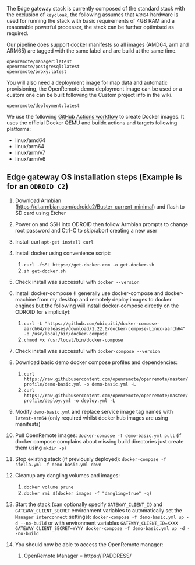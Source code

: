 The Edge gateway stack is currently composed of the standard stack with the exclusion of `keycloak`, the following assumes that `ARM64` hardware is used for running the stack with basic requirements of 4GB RAM and a reasonable powerful processor, the stack can be further optimised as required.

Our pipeline does support docker manifests so all images (AMD64, arm and ARM65) are tagged with the same label and are build at the same time.

```
openremote/manager:latest
openremote/postgresql:latest
openremote/proxy:latest
```

You will also need a deployment image for map data and automatic provisioning, the OpenRemote demo deployment image can be used or a custom one can be built following the Custom project info in the wiki.

```
openremote/deployment:latest
```

We use the following [GitHub Actions workflow](https://github.com/openremote/openremote/actions/runs/343881895/workflow) to create Docker images. It uses the official Docker QEMU and buildx actions and targets following platforms:

- linux/amd64
- linux/arm64
- linux/arm/v7
- linux/arm/v6

## Edge gateway OS installation steps (Example is for an `ODROID C2`)
1. Download Armbian (https://dl.armbian.com/odroidc2/Buster_current_minimal) and flash to SD card using Etcher
1. Power on and SSH into ODROID then follow Armbian prompts to change root password and Ctrl-C to skip/abort creating a new user
1. Install curl `apt-get install curl`
1. Install docker using convenience script:
   1. `curl -fsSL https://get.docker.com -o get-docker.sh`
   2. `sh get-docker.sh`
1. Check install was successful with `docker --version`
1. Install docker-compose (I generally use docker-compose and docker-machine from my desktop and remotely deploy images to docker engines but the following will install docker-compose directly on the ODROID for simplicity):
   1. `curl -L "https://github.com/ubiquiti/docker-compose-aarch64/releases/download/1.22.0/docker-compose-Linux-aarch64" -o /usr/local/bin/docker-compose`
   1. `chmod +x /usr/local/bin/docker-compose`
1. Check install was successful with `docker-compose --version`
1. Download basic demo docker compose profiles and dependencies:
   1. `curl https://raw.githubusercontent.com/openremote/openremote/master/profile/demo-basic.yml -o demo-basic.yml -L`
   1. `curl https://raw.githubusercontent.com/openremote/openremote/master/profile/deploy.yml -o deploy.yml -L`
1. Modify `demo-basic.yml` and replace service image tag names with `latest-arm64` (only required whilst docker hub images are using manifests)
1. Pull OpenRemote images: `docker-compose -f demo-basic.yml pull` (if docker compose complains about missing build directories just create them using `mkdir -p`)
1. Stop existing stack (if previously deployed): `docker-compose -f sfella.yml -f demo-basic.yml down`
1. Cleanup any dangling volumes and images:
   1. `docker volume prune`
   1. `docker rmi $(docker images -f "dangling=true" -q)`
1. Start the stack (can optionally specify `GATEWAY_CLIENT_ID` and `GATEWAY_CLIENT_SECRET` environment variables to automatically set the `Manager interconnect` settings):
   `docker-compose -f demo-basic.yml up -d --no-build` or with environment variables `GATEWAY_CLIENT_ID=XXXX GATEWAY_CLIENT_SECRET=YYYY docker-compose -f demo-basic.yml up -d --no-build` 
   
1. You should now be able to access the OpenRemote manager:
   1. OpenRemote Manager = https://IPADDRESS/

